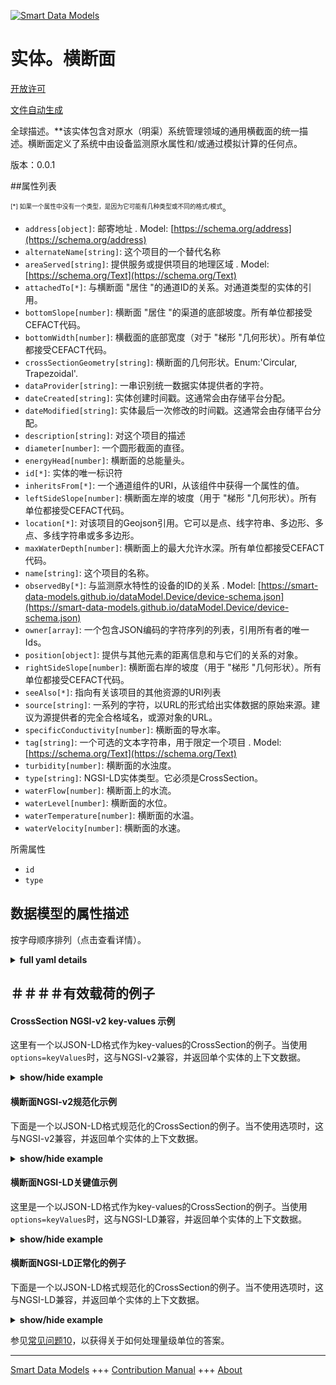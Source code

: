 <!-- 10-Header -->  
[![Smart Data Models](https://smartdatamodels.org/wp-content/uploads/2022/01/SmartDataModels_logo.png "Logo")](https://smartdatamodels.org)  
实体。横断面  
======<!-- /10-Header -->  
<!-- 15-License -->  
[开放许可](https://github.com/smart-data-models//dataModel.OpenChannelManagement/blob/master/CrossSection/LICENSE.md)  
[文件自动生成](https://docs.google.com/presentation/d/e/2PACX-1vTs-Ng5dIAwkg91oTTUdt8ua7woBXhPnwavZ0FxgR8BsAI_Ek3C5q97Nd94HS8KhP-r_quD4H0fgyt3/pub?start=false&loop=false&delayms=3000#slide=id.gb715ace035_0_60)  
<!-- /15-License -->  
<!-- 20-Description -->  
全球描述。**该实体包含对原水（明渠）系统管理领域的通用横截面的统一描述。横断面定义了系统中由设备监测原水属性和/或通过模拟计算的任何点。  
版本：0.0.1  
<!-- /20-Description -->  
<!-- 30-PropertiesList -->  

##属性列表  

<sup><sub>[*] 如果一个属性中没有一个类型，是因为它可能有几种类型或不同的格式/模式</sub></sup>。  
- `address[object]`: 邮寄地址  . Model: [https://schema.org/address](https://schema.org/address)- `alternateName[string]`: 这个项目的一个替代名称  - `areaServed[string]`: 提供服务或提供项目的地理区域  . Model: [https://schema.org/Text](https://schema.org/Text)- `attachedTo[*]`: 与横断面 "居住 "的通道ID的关系。对通道类型的实体的引用。  - `bottomSlope[number]`: 横断面 "居住 "的渠道的底部坡度。所有单位都接受CEFACT代码。  - `bottomWidth[number]`: 横截面的底部宽度（对于 "梯形 "几何形状）。所有单位都接受CEFACT代码。  - `crossSectionGeometry[string]`: 横断面的几何形状。Enum:'Circular, Trapezoidal'.  - `dataProvider[string]`: 一串识别统一数据实体提供者的字符。  - `dateCreated[string]`: 实体创建时间戳。这通常会由存储平台分配。  - `dateModified[string]`: 实体最后一次修改的时间戳。这通常会由存储平台分配。  - `description[string]`: 对这个项目的描述  - `diameter[number]`: 一个圆形截面的直径。  - `energyHead[number]`: 横断面的总能量头。  - `id[*]`: 实体的唯一标识符  - `inheritsFrom[*]`: 一个通道组件的URI，从该组件中获得一个属性的值。  - `leftSideSlope[number]`: 横断面左岸的坡度（用于 "梯形 "几何形状）。所有单位都接受CEFACT代码。  - `location[*]`: 对该项目的Geojson引用。它可以是点、线字符串、多边形、多点、多线字符串或多多边形。  - `maxWaterDepth[number]`: 横断面上的最大允许水深。所有单位都接受CEFACT代码。  - `name[string]`: 这个项目的名称。  - `observedBy[*]`: 与监测原水特性的设备的ID的关系  . Model: [https://smart-data-models.github.io/dataModel.Device/device-schema.json](https://smart-data-models.github.io/dataModel.Device/device-schema.json)- `owner[array]`: 一个包含JSON编码的字符序列的列表，引用所有者的唯一Ids。  - `position[object]`: 提供与其他元素的距离信息和与它们的关系的对象。  - `rightSideSlope[number]`: 横断面右岸的坡度（用于 "梯形 "几何形状）。所有单位都接受CEFACT代码。  - `seeAlso[*]`: 指向有关该项目的其他资源的URI列表  - `source[string]`: 一系列的字符，以URL的形式给出实体数据的原始来源。建议为源提供者的完全合格域名，或源对象的URL。  - `specificConductivity[number]`: 横断面的导水率。  - `tag[string]`: 一个可选的文本字符串，用于限定一个项目  . Model: [https://schema.org/Text](https://schema.org/Text)- `turbidity[number]`: 横断面的水浊度。  - `type[string]`: NGSI-LD实体类型。它必须是CrossSection。  - `waterFlow[number]`: 横断面上的水流。  - `waterLevel[number]`: 横断面的水位。  - `waterTemperature[number]`: 横断面的水温。  - `waterVelocity[number]`: 横断面的水速。  <!-- /30-PropertiesList -->  
<!-- 35-RequiredProperties -->  
所需属性  
- `id`  - `type`  <!-- /35-RequiredProperties -->  
<!-- 40-RequiredProperties -->  
<!-- /40-RequiredProperties -->  
<!-- 50-DataModelHeader -->  
## 数据模型的属性描述  
按字母顺序排列（点击查看详情）。  
<!-- /50-DataModelHeader -->  
<!-- 60-ModelYaml -->  
<details><summary><strong>full yaml details</strong></summary>    
```yaml  
CrossSection:    
  description: 'This entity contains a harmonised description of a generic Cross-Section made for Raw-Water (Open Channels) System Management domain. A CrossSection defines any point of the system where raw-water properties are monitored by a device and/or computed via simulation.'    
  properties:    
    address:    
      description: 'The mailing address'    
      properties:    
        addressCountry:    
          description: 'Property. The country. For example, Spain. Model:''https://schema.org/addressCountry'''    
          type: string    
        addressLocality:    
          description: 'Property. The locality in which the street address is, and which is in the region. Model:''https://schema.org/addressLocality'''    
          type: string    
        addressRegion:    
          description: 'Property. The region in which the locality is, and which is in the country. Model:''https://schema.org/addressRegion'''    
          type: string    
        postOfficeBoxNumber:    
          description: 'Property. The post office box number for PO box addresses. For example, 03578. Model:''https://schema.org/postOfficeBoxNumber'''    
          type: string    
        postalCode:    
          description: 'Property. The postal code. For example, 24004. Model:''https://schema.org/https://schema.org/postalCode'''    
          type: string    
        streetAddress:    
          description: 'Property. The street address. Model:''https://schema.org/streetAddress'''    
          type: string    
      type: object    
      x-ngsi:    
        model: https://schema.org/address    
        type: Property    
    alternateName:    
      description: 'An alternative name for this item'    
      type: string    
      x-ngsi:    
        type: Property    
    areaServed:    
      description: 'The geographic area where a service or offered item is provided'    
      type: string    
      x-ngsi:    
        model: https://schema.org/Text    
        type: Property    
    attachedTo:    
      anyOf:    
        - description: 'Property. Identifier format of any NGSI entity'    
          maxLength: 256    
          minLength: 1    
          pattern: ^[\w\-\.\{\}\$\+\*\[\]`|~^@!,:\\]+$    
          type: string    
        - description: 'Property. Identifier format of any NGSI entity'    
          format: uri    
          type: string    
      description: 'A relationship to the ID of the channel where the cross-section ''lives in''. Reference to an entity of type Channel.'    
      x-ngsi:    
        type: Relationship    
    bottomSlope:    
      description: 'The bottom slope of the channel where the cross-section ''lives in''. All units are accepted in CEFACT code.'    
      minimum: 0    
      type: number    
      x-ngsi:    
        type: Property    
    bottomWidth:    
      description: 'The bottom width of the cross-section (for ''Trapezoidal'' geometry). All units are accepted in CEFACT code.'    
      minimum: 0    
      type: number    
      x-ngsi:    
        type: Property    
    crossSectionGeometry:    
      description: 'The geometry of the cross-section. Enum:''Circular, Trapezoidal''.'    
      enum:    
        - Circular    
        - Trapezoidal    
      type: string    
      x-ngsi:    
        type: Property    
    dataProvider:    
      description: 'A sequence of characters identifying the provider of the harmonised data entity.'    
      type: string    
      x-ngsi:    
        type: Property    
    dateCreated:    
      description: 'Entity creation timestamp. This will usually be allocated by the storage platform.'    
      format: date-time    
      type: string    
      x-ngsi:    
        type: Property    
    dateModified:    
      description: 'Timestamp of the last modification of the entity. This will usually be allocated by the storage platform.'    
      format: date-time    
      type: string    
      x-ngsi:    
        type: Property    
    description:    
      description: 'A description of this item'    
      type: string    
      x-ngsi:    
        type: Property    
    diameter:    
      description: 'The diameter of a circular cross-section.'    
      minimum: 0    
      type: number    
      x-ngsi:    
        type: Property    
    energyHead:    
      description: 'The total energy head at the cross-section.'    
      type: number    
      x-ngsi:    
        type: Property    
    id:    
      anyOf: &crosssection_-_properties_-_owner_-_items_-_anyof    
        - description: 'Property. Identifier format of any NGSI entity'    
          maxLength: 256    
          minLength: 1    
          pattern: ^[\w\-\.\{\}\$\+\*\[\]`|~^@!,:\\]+$    
          type: string    
        - description: 'Property. Identifier format of any NGSI entity'    
          format: uri    
          type: string    
      description: 'Unique identifier of the entity'    
      x-ngsi:    
        type: Property    
    inheritsFrom:    
      anyOf:    
        - description: 'Property. Identifier format of any NGSI entity'    
          maxLength: 256    
          minLength: 1    
          pattern: ^[\w\-\.\{\}\$\+\*\[\]`|~^@!,:\\]+$    
          type: string    
        - description: 'Property. Identifier format of any NGSI entity'    
          format: uri    
          type: string    
      description: 'URI of a Channel component from which the value of a property is obtained.'    
      x-ngsi:    
        type: Relationship    
    leftSideSlope:    
      description: 'The slope of the left bank of the cross-section (for ''Trapezoidal'' geometry). All units are accepted in CEFACT code.'    
      minimum: 0    
      type: number    
      x-ngsi:    
        type: Property    
    location:    
      description: 'Geojson reference to the item. It can be Point, LineString, Polygon, MultiPoint, MultiLineString or MultiPolygon'    
      oneOf:    
        - description: 'Geoproperty. Geojson reference to the item. Point'    
          properties:    
            bbox:    
              items:    
                type: number    
              minItems: 4    
              type: array    
            coordinates:    
              items:    
                type: number    
              minItems: 2    
              type: array    
            type:    
              enum:    
                - Point    
              type: string    
          required:    
            - type    
            - coordinates    
          title: 'GeoJSON Point'    
          type: object    
        - description: 'Geoproperty. Geojson reference to the item. LineString'    
          properties:    
            bbox:    
              items:    
                type: number    
              minItems: 4    
              type: array    
            coordinates:    
              items:    
                items:    
                  type: number    
                minItems: 2    
                type: array    
              minItems: 2    
              type: array    
            type:    
              enum:    
                - LineString    
              type: string    
          required:    
            - type    
            - coordinates    
          title: 'GeoJSON LineString'    
          type: object    
        - description: 'Geoproperty. Geojson reference to the item. Polygon'    
          properties:    
            bbox:    
              items:    
                type: number    
              minItems: 4    
              type: array    
            coordinates:    
              items:    
                items:    
                  items:    
                    type: number    
                  minItems: 2    
                  type: array    
                minItems: 4    
                type: array    
              type: array    
            type:    
              enum:    
                - Polygon    
              type: string    
          required:    
            - type    
            - coordinates    
          title: 'GeoJSON Polygon'    
          type: object    
        - description: 'Geoproperty. Geojson reference to the item. MultiPoint'    
          properties:    
            bbox:    
              items:    
                type: number    
              minItems: 4    
              type: array    
            coordinates:    
              items:    
                items:    
                  type: number    
                minItems: 2    
                type: array    
              type: array    
            type:    
              enum:    
                - MultiPoint    
              type: string    
          required:    
            - type    
            - coordinates    
          title: 'GeoJSON MultiPoint'    
          type: object    
        - description: 'Geoproperty. Geojson reference to the item. MultiLineString'    
          properties:    
            bbox:    
              items:    
                type: number    
              minItems: 4    
              type: array    
            coordinates:    
              items:    
                items:    
                  items:    
                    type: number    
                  minItems: 2    
                  type: array    
                minItems: 2    
                type: array    
              type: array    
            type:    
              enum:    
                - MultiLineString    
              type: string    
          required:    
            - type    
            - coordinates    
          title: 'GeoJSON MultiLineString'    
          type: object    
        - description: 'Geoproperty. Geojson reference to the item. MultiLineString'    
          properties:    
            bbox:    
              items:    
                type: number    
              minItems: 4    
              type: array    
            coordinates:    
              items:    
                items:    
                  items:    
                    items:    
                      type: number    
                    minItems: 2    
                    type: array    
                  minItems: 4    
                  type: array    
                type: array    
              type: array    
            type:    
              enum:    
                - MultiPolygon    
              type: string    
          required:    
            - type    
            - coordinates    
          title: 'GeoJSON MultiPolygon'    
          type: object    
      x-ngsi:    
        type: Geoproperty    
    maxWaterDepth:    
      description: 'The maximum allowable water depth at the cross-section. All units are accepted in CEFACT code.'    
      minimum: 0    
      type: number    
      x-ngsi:    
        type: Property    
    name:    
      description: 'The name of this item.'    
      type: string    
      x-ngsi:    
        type: Property    
    observedBy:    
      anyOf:    
        - description: 'Property. Identifier format of any NGSI entity'    
          maxLength: 256    
          minLength: 1    
          pattern: ^[\w\-\.\{\}\$\+\*\[\]`|~^@!,:\\]+$    
          type: string    
        - description: 'Property. Identifier format of any NGSI entity'    
          format: uri    
          type: string    
      description: 'A relationship to the ID of the device that monitors raw-water properties'    
      x-ngsi:    
        model: https://smart-data-models.github.io/dataModel.Device/device-schema.json    
        type: Relationship    
    owner:    
      description: 'A List containing a JSON encoded sequence of characters referencing the unique Ids of the owner(s)'    
      items:    
        anyOf: *crosssection_-_properties_-_owner_-_items_-_anyof    
        description: 'Property. Unique identifier of the entity'    
      type: array    
      x-ngsi:    
        type: Property    
    position:    
      description: 'Object providing information about the distance with the rest of the elements and a relationship with them.'    
      properties:    
        distance:    
          description: 'Property. The distance between this Entity and a reference point (e.g., the most upstream point of the system).'    
          type: number    
        refPoint:    
          anyOf:    
            - description: 'Property. Identifier format of any NGSI entity.'    
              maxLength: 256    
              minLength: 1    
              pattern: ^[\w\-\.\{\}\$\+\*\[\]`|~^@!,:\\]+$    
              type: string    
            - description: 'Property. Identifier format of any NGSI entity.'    
              format: uri    
              type: string    
          description: 'Relationship. The reference point distance is measured from.'    
      type: object    
      x-ngsi:    
        type: Property    
    rightSideSlope:    
      description: 'The slope of the right bank of the cross-section (for ''Trapezoidal'' geometry). All units are accepted in CEFACT code.'    
      minimum: 0    
      type: number    
      x-ngsi:    
        type: Property    
    seeAlso:    
      description: 'list of uri pointing to additional resources about the item'    
      oneOf:    
        - items:    
            format: uri    
            type: string    
          minItems: 1    
          type: array    
        - format: uri    
          type: string    
      x-ngsi:    
        type: Property    
    source:    
      description: 'A sequence of characters giving the original source of the entity data as a URL. Recommended to be the fully qualified domain name of the source provider, or the URL to the source object.'    
      type: string    
      x-ngsi:    
        type: Property    
    specificConductivity:    
      description: 'Water conductivity at the cross-section.'    
      minimum: 0    
      type: number    
      x-ngsi:    
        type: Property    
    tag:    
      description: 'An optional text string used to qualify an item'    
      type: string    
      x-ngsi:    
        model: https://schema.org/Text    
        type: Property    
    turbidity:    
      description: 'Water turbidity at the cross-section.'    
      minimum: 0    
      type: number    
      x-ngsi:    
        type: Property    
    type:    
      description: 'NGSI-LD Entity Type. It has to be CrossSection.'    
      enum:    
        - CrossSection    
      type: string    
      x-ngsi:    
        type: Property    
    waterFlow:    
      description: 'Water flow at the cross-section.'    
      minimum: 0    
      type: number    
      x-ngsi:    
        type: Property    
    waterLevel:    
      description: 'Water level at the cross-section.'    
      minimum: 0    
      type: number    
      x-ngsi:    
        type: Property    
    waterTemperature:    
      description: 'Water temperature at the cross-section.'    
      type: number    
      x-ngsi:    
        type: Property    
    waterVelocity:    
      description: 'Water Velocity at the cross-section.'    
      minimum: 0    
      type: number    
      x-ngsi:    
        type: Property    
  required:    
    - id    
    - type    
  type: object    
  x-derived-from: ""    
  x-disclaimer: 'Redistribution and use in source and binary forms, with or without modification, are permitted  provided that the license conditions are met. Copyleft (c) 2021 Contributors to Smart Data Models Program'    
  x-license-url: https://github.com/smart-data-models/dataModel.OpenChannelManagement/blob/master/CrossSection/LICENSE.md    
  x-model-schema: https://smart-data-models.github.io/data-models.OpenChannelManagement/CrossSection/schema.json    
  x-model-tags: ""    
  x-version: 0.0.1    
```  
</details>    
<!-- /60-ModelYaml -->  
<!-- 70-MiddleNotes -->  
<!-- /70-MiddleNotes -->  
<!-- 80-Examples -->  
## ＃＃＃＃有效载荷的例子  
#### CrossSection NGSI-v2 key-values 示例  
这里有一个以JSON-LD格式作为key-values的CrossSection的例子。当使用`options=keyValues`时，这与NGSI-v2兼容，并返回单个实体的上下文数据。  
<details><summary><strong>show/hide example</strong></summary>    
```json  
{  
  "id": "urn:ngsi-ld:CrossSection:id:COGE:70479090",  
  "type": "CrossSection",  
  "dateCreated": "1990-11-25T18:54:15Z",  
  "dateModified": "1999-04-24T10:03:17Z",  
  "source": "",  
  "name": "L3",  
  "alternateName": "Giona",  
  "description": "Giona 1",  
  "dataProvider": "",  
  "owner": [  
    "urn:ngsi-ld:CrossSection:items:ILNP:15826171",  
    "urn:ngsi-ld:CrossSection:items:RUEP:96519173"  
  ],  
  "seeAlso": [  
    "urn:ngsi-ld:CrossSection:items:GEPQ:35001404",  
    "urn:ngsi-ld:CrossSection:items:YRBN:14719571"  
  ],  
  "location": {  
    "type": "Point",  
    "coordinates": [  
      28.7415145,  
      -31.163341  
    ]  
  },  
  "address": {  
    "streetAddress": "",  
    "addressLocality": "",  
    "addressRegion": "",  
    "addressCountry": "",  
    "postalCode": "",  
    "postOfficeBoxNumber": "",  
    "areaServed": ""  
  },  
  "areaServed": "",  
  "attachedTo": "urn:ngsi-ld:CrossSection:attachedTo:CTHP:74683243",  
  "observedBy": "urn:ngsi-ld:CrossSection:observedBy:WJTI:74120377",  
  "tag": "",  
  "position": {  
    "distance": 864.6,  
    "refPoint": "urn:ngsi-ld:CrossSection:refPoint:JXFD:60487647"  
  },  
  "waterFlow": 12,  
  "waterVelocity": 0.082,  
  "waterTemperature": 9.6,  
  "turbidity": 11.8,  
  "specificConductivity": 260,  
  "waterLevel": 2.9,  
  "energyHead": 0.032,  
  "crossSectionGeometry": "Trapezoidal",  
  "bottomSlope": 0.02,  
  "leftSideSlope": 0.02,  
  "rightSideSlope": 0.02,  
  "bottomWidth": 5,  
  "diameter": 0,  
  "maxWaterDepth": 4,  
  "inheritsFrom": "urn:ngsi-ld:CrossSection:inheritsFrom:JXFD:60487647"  
}  
```  
</details>  
#### 横断面NGSI-v2规范化示例  
下面是一个以JSON-LD格式规范化的CrossSection的例子。当不使用选项时，这与NGSI-v2兼容，并返回单个实体的上下文数据。  
<details><summary><strong>show/hide example</strong></summary>    
```json  
{  
  "id": "urn:ngsi-ld:CrossSection:id:COGE:70479090",  
  "dateCreated": {  
    "type": "DateTime",  
    "value": "1990-11-25T18:54:15Z"  
  },  
  "dateModified": {  
    "type": "DateTime",  
    "value": "1999-04-24T10:03:17Z"  
  },  
  "source": {  
    "type": "Text",  
    "value": ""  
  },  
  "name": {  
    "type": "Text",  
    "value": "L3"  
  },  
  "alternateName": {  
    "type": "Text",  
    "value": "Giona"  
  },  
  "description": {  
    "type": "Text",  
    "value": "Giona 1"  
  },  
  "dataProvider": {  
    "type": "Text",  
    "value": ""  
  },  
  "owner": {  
    "type": "Array",  
    "value": [  
      "urn:ngsi-ld:CrossSection:items:ILNP:15826171",  
      "urn:ngsi-ld:CrossSection:items:RUEP:96519173"  
    ]  
  },  
  "seeAlso": {  
    "type": "Array",  
    "value": [  
      "urn:ngsi-ld:CrossSection:items:GEPQ:35001404",  
      "urn:ngsi-ld:CrossSection:items:YRBN:14719571"  
    ]  
  },  
  "location": {  
    "type": "geo:json",  
    "value": {  
      "type": "Point",  
      "coordinates": [  
        28.7415145,  
        -31.163341  
      ]  
    }  
  },  
  "address": {  
    "type": "StructuredObject",  
    "value": {  
      "streetAddress": "",  
      "addressLocality": "",  
      "addressRegion": "",  
      "addressCountry": "",  
      "postalCode": "",  
      "postOfficeBoxNumber": "",  
      "areaServed": ""  
    }  
  },  
  "areaServed": {  
    "type": "Text",  
    "value": ""  
  },  
  "type": "CrossSection",  
  "attachedTo": {  
    "type": "object",  
    "value": "urn:ngsi-ld:CrossSection:attachedTo:CTHP:74683243"  
  },  
  "observedBy": {  
    "type": "object",  
    "value": "urn:ngsi-ld:CrossSection:observedBy:WJTI:74120377"  
  },  
  "tag": {  
    "type": "Text",  
    "value": ""  
  },  
  "position": {  
    "type": "StructuredObject",  
    "value": {  
      "distance": 864.6,  
      "refPoint": "urn:ngsi-ld:CrossSection:refPoint:JXFD:60487647"  
    }  
  },  
  "waterFlow": {  
    "type": "Number",  
    "value": 12  
  },  
  "waterVelocity": {  
    "type": "Number",  
    "value": 0.082  
  },  
  "waterTemperature": {  
    "type": "Number",  
    "value": 9.6  
  },  
  "turbidity": {  
    "type": "Number",  
    "value": 11.8  
  },  
  "specificConductivity": {  
    "type": "Number",  
    "value": 260  
  },  
  "waterLevel": {  
    "type": "Number",  
    "value": 2.9  
  },  
  "energyHead": {  
    "type": "Number",  
    "value": 0.032  
  },  
  "crossSectionGeometry": {  
    "type": "Text",  
    "value": "Trapezoidal"  
  },  
  "bottomSlope": {  
    "type": "Number",  
    "value": 0.02  
  },  
  "leftSideSlope": {  
    "type": "Number",  
    "value": 0.02  
  },  
  "rightSideSlope": {  
    "type": "Number",  
    "value": 0.02  
  },  
  "bottomWidth": {  
    "type": "Number",  
    "value": 5  
  },  
  "diameter": {  
    "type": "Number",  
    "value": 0  
  },  
  "maxWaterDepth": {  
    "type": "Number",  
    "value": 4  
  },  
  "inheritsFrom": {  
    "type": "object",  
    "value": "urn:ngsi-ld:CrossSection:inheritsFrom:JXFD:60487647"  
  }  
}  
```  
</details>  
#### 横断面NGSI-LD关键值示例  
这里是一个以JSON-LD格式作为key-values的CrossSection的例子。当使用`options=keyValues`时，这与NGSI-LD兼容，并返回单个实体的上下文数据。  
<details><summary><strong>show/hide example</strong></summary>    
```json  
{  
    "id": "urn:ngsi-ld:CrossSection:id:COGE:70479090",  
    "type": "CrossSection",  
    "address": {  
        "streetAddress": "",  
        "addressLocality": "",  
        "addressRegion": "",  
        "addressCountry": "",  
        "postalCode": "",  
        "postOfficeBoxNumber": "",  
        "areaServed": ""  
    },  
    "alternateName": "Giona",  
    "areaServed": "",  
    "attachedTo": "urn:ngsi-ld:CrossSection:attachedTo:CTHP:74683243",  
    "bottomSlope": 0.02,  
    "bottomWidth": 5,  
    "crossSectionGeometry": "Trapezoidal",  
    "dataProvider": "",  
    "dateCreated": "1990-11-25T18:54:15Z",  
    "dateModified": "1999-04-24T10:03:17Z",  
    "description": "Giona 1",  
    "diameter": 0,  
    "energyHead": 0.032,  
    "inheritsFrom": "urn:ngsi-ld:CrossSection:inheritsFrom:JXFD:60487647",  
    "leftSideSlope": 0.02,  
    "location": {  
        "type": "Point",  
        "coordinates": [  
            28.7415145,  
            -31.163341  
        ]  
    },  
    "maxWaterDepth": 4,  
    "name": "L3",  
    "observedBy": "urn:ngsi-ld:CrossSection:observedBy:WJTI:74120377",  
    "owner": [  
        "urn:ngsi-ld:CrossSection:items:ILNP:15826171",  
        "urn:ngsi-ld:CrossSection:items:RUEP:96519173"  
    ],  
    "position": {  
        "distance": 864.6,  
        "refPoint": "urn:ngsi-ld:CrossSection:refPoint:JXFD:60487647"  
    },  
    "rightSideSlope": 0.02,  
    "seeAlso": [  
        "urn:ngsi-ld:CrossSection:items:GEPQ:35001404",  
        "urn:ngsi-ld:CrossSection:items:YRBN:14719571"  
    ],  
    "source": "",  
    "specificConductivity": 260,  
    "tag": "",  
    "turbidity": 11.8,  
    "waterFlow": 12,  
    "waterLevel": 2.9,  
    "waterTemperature": 9.6,  
    "waterVelocity": 0.082,  
    "@context": [  
        "https://raw.githubusercontent.com/smart-data-models/dataModel.OpenChannelManagement/master/context.jsonld"  
    ]  
}  
```  
</details>  
#### 横断面NGSI-LD正常化的例子  
下面是一个以JSON-LD格式规范化的CrossSection的例子。当不使用选项时，这与NGSI-LD兼容，并返回单个实体的上下文数据。  
<details><summary><strong>show/hide example</strong></summary>    
```json  
{  
    "id": "urn:ngsi-ld:CrossSection:id:COGE:70479090",  
    "type": "CrossSection",  
    "address": {  
        "type": "Property",  
        "value": {  
            "streetAddress": "",  
            "addressLocality": "",  
            "addressRegion": "",  
            "addressCountry": "",  
            "postalCode": "",  
            "postOfficeBoxNumber": "",  
            "areaServed": ""  
        }  
    },  
    "alternateName": {  
        "type": "Property",  
        "value": "Giona"  
    },  
    "areaServed": {  
        "type": "Property",  
        "value": ""  
    },  
    "attachedTo": {  
        "type": "object",  
        "value": "urn:ngsi-ld:CrossSection:attachedTo:CTHP:74683243"  
    },  
    "bottomSlope": {  
        "type": "Property",  
        "value": 0.02  
    },  
    "bottomWidth": {  
        "type": "Property",  
        "value": 5  
    },  
    "crossSectionGeometry": {  
        "type": "Property",  
        "value": "Trapezoidal"  
    },  
    "dataProvider": {  
        "type": "Property",  
        "value": ""  
    },  
    "dateCreated": {  
        "type": "Property",  
        "value": {  
            "@type": "DateTime",  
            "@value": "1990-11-25T18:54:15Z"  
        }  
    },  
    "dateModified": {  
        "type": "Property",  
        "value": {  
            "@type": "DateTime",  
            "@value": "1999-04-24T10:03:17Z"  
        }  
    },  
    "description": {  
        "type": "Property",  
        "value": "Giona 1"  
    },  
    "diameter": {  
        "type": "Property",  
        "value": 0  
    },  
    "energyHead": {  
        "type": "Property",  
        "value": 0.032  
    },  
    "inheritsFrom": {  
        "type": "object",  
        "value": "urn:ngsi-ld:CrossSection:inheritsFrom:JXFD:60487647"  
    },  
    "leftSideSlope": {  
        "type": "Property",  
        "value": 0.02  
    },  
    "location": {  
        "type": "Geoproperty",  
        "value": {  
            "type": "Point",  
            "coordinates": [  
                28.7415145,  
                -31.163341  
            ]  
        }  
    },  
    "maxWaterDepth": {  
        "type": "Property",  
        "value": 4  
    },  
    "name": {  
        "type": "Property",  
        "value": "L3"  
    },  
    "observedBy": {  
        "type": "object",  
        "value": "urn:ngsi-ld:CrossSection:observedBy:WJTI:74120377"  
    },  
    "owner": {  
        "type": "Property",  
        "value": [  
            "urn:ngsi-ld:CrossSection:items:ILNP:15826171",  
            "urn:ngsi-ld:CrossSection:items:RUEP:96519173"  
        ]  
    },  
    "position": {  
        "type": "Property",  
        "value": {  
            "distance": 864.6,  
            "refPoint": "urn:ngsi-ld:CrossSection:refPoint:JXFD:60487647"  
        }  
    },  
    "rightSideSlope": {  
        "type": "Property",  
        "value": 0.02  
    },  
    "seeAlso": {  
        "type": "Property",  
        "value": [  
            "urn:ngsi-ld:CrossSection:items:GEPQ:35001404",  
            "urn:ngsi-ld:CrossSection:items:YRBN:14719571"  
        ]  
    },  
    "source": {  
        "type": "Property",  
        "value": ""  
    },  
    "specificConductivity": {  
        "type": "Property",  
        "value": 260  
    },  
    "tag": {  
        "type": "Property",  
        "value": ""  
    },  
    "turbidity": {  
        "type": "Property",  
        "value": 11.8  
    },  
    "waterFlow": {  
        "type": "Property",  
        "value": 12  
    },  
    "waterLevel": {  
        "type": "Property",  
        "value": 2.9  
    },  
    "waterTemperature": {  
        "type": "Property",  
        "value": 9.6  
    },  
    "waterVelocity": {  
        "type": "Property",  
        "value": 0.082  
    },  
    "@context": [  
        "https://raw.githubusercontent.com/smart-data-models/dataModel.OpenChannelManagement/master/context.jsonld"  
    ]  
}  
```  
</details><!-- /80-Examples -->  
<!-- 90-FooterNotes -->  
<!-- /90-FooterNotes -->  
<!-- 95-Units -->  
参见[常见问题10](https://smartdatamodels.org/index.php/faqs/)，以获得关于如何处理量级单位的答案。  
<!-- /95-Units -->  
<!-- 97-LastFooter -->  
---  
[Smart Data Models](https://smartdatamodels.org) +++ [Contribution Manual](https://bit.ly/contribution_manual) +++ [About](https://bit.ly/Introduction_SDM)<!-- /97-LastFooter -->  
